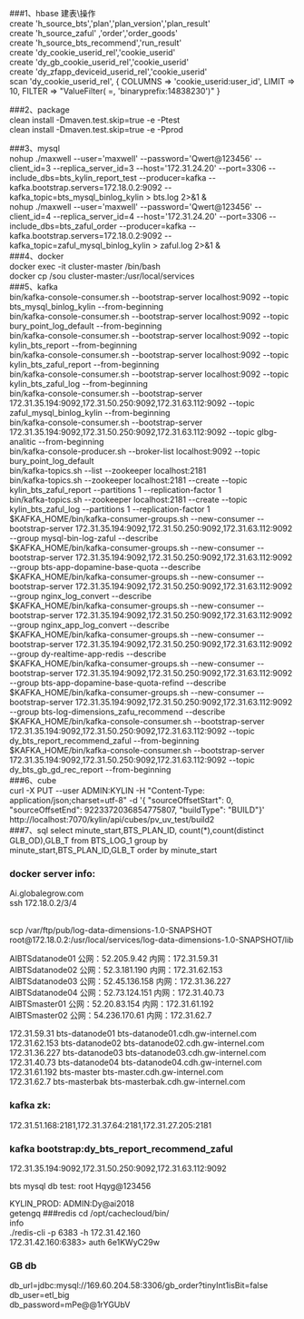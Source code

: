 ###1、hbase 建表\操作<br>
	create 'h_source_bts','plan','plan_version','plan_result'<br>
	create 'h_source_zaful' ,'order','order_goods' <br>
	create 'h_source_bts_recommend','run_result'<br> 
	create 'dy_cookie_userid_rel','cookie_userid'<br> 
	create 'dy_gb_cookie_userid_rel','cookie_userid'<br> 
	create 'dy_zfapp_deviceid_userid_rel','cookie_userid'<br> 
	scan 'dy_cookie_userid_rel', { COLUMNS => 'cookie_userid:user_id', LIMIT => 10, FILTER => "ValueFilter( =, 'binaryprefix:14838230')" }<br>
	
###2、package<br>
    clean install -Dmaven.test.skip=true -e -Ptest<br>
    clean install -Dmaven.test.skip=true -e -Pprod<br>
    
###3、mysql<br>
  nohup ./maxwell --user='maxwell' --password='Qwert@123456' --client_id=3 --replica_server_id=3 --host='172.31.24.20' --port=3306 --include_dbs=bts_kylin_report_test   --producer=kafka --kafka.bootstrap.servers=172.18.0.2:9092 --kafka_topic=bts_mysql_binlog_kylin > bts.log 2>&1 & <br>
  nohup ./maxwell --user='maxwell' --password='Qwert@123456' --client_id=4 --replica_server_id=4 --host='172.31.24.20' --port=3306 --include_dbs=bts_zaful_order   --producer=kafka --kafka.bootstrap.servers=172.18.0.2:9092 --kafka_topic=zaful_mysql_binlog_kylin > zaful.log 2>&1 & <br>
###4、docker<br>
    docker exec -it cluster-master /bin/bash <br>
    docker cp /sou cluster-master:/usr/local/services <br>
###5、kafka<br>
    bin/kafka-console-consumer.sh --bootstrap-server localhost:9092 --topic bts_mysql_binlog_kylin --from-beginning <br>
    bin/kafka-console-consumer.sh --bootstrap-server localhost:9092 --topic bury_point_log_default --from-beginning <br>
    bin/kafka-console-consumer.sh --bootstrap-server localhost:9092 --topic kylin_bts_report --from-beginning <br>
    bin/kafka-console-consumer.sh --bootstrap-server localhost:9092 --topic kylin_bts_zaful_report --from-beginning <br>
    bin/kafka-console-consumer.sh --bootstrap-server localhost:9092 --topic kylin_bts_zaful_log --from-beginning <br>
    bin/kafka-console-consumer.sh --bootstrap-server 172.31.35.194:9092,172.31.50.250:9092,172.31.63.112:9092 --topic zaful_mysql_binlog_kylin --from-beginning <br>
    bin/kafka-console-consumer.sh --bootstrap-server 172.31.35.194:9092,172.31.50.250:9092,172.31.63.112:9092 --topic glbg-analitic --from-beginning <br>
    bin/kafka-console-producer.sh --broker-list localhost:9092 --topic bury_point_log_default <br>
    bin/kafka-topics.sh --list --zookeeper localhost:2181 <br>
    bin/kafka-topics.sh --zookeeper localhost:2181 --create --topic kylin_bts_zaful_report --partitions 1 --replication-factor 1 <br>
    bin/kafka-topics.sh --zookeeper localhost:2181 --create --topic kylin_bts_zaful_log --partitions 1 --replication-factor 1 <br>
    $KAFKA_HOME/bin/kafka-consumer-groups.sh --new-consumer --bootstrap-server 172.31.35.194:9092,172.31.50.250:9092,172.31.63.112:9092 --group mysql-bin-log-zaful --describe<br>
    $KAFKA_HOME/bin/kafka-consumer-groups.sh --new-consumer --bootstrap-server 172.31.35.194:9092,172.31.50.250:9092,172.31.63.112:9092 --group bts-app-dopamine-base-quota --describe<br>
    $KAFKA_HOME/bin/kafka-consumer-groups.sh --new-consumer --bootstrap-server 172.31.35.194:9092,172.31.50.250:9092,172.31.63.112:9092 --group nginx_log_convert --describe<br>
    $KAFKA_HOME/bin/kafka-consumer-groups.sh --new-consumer --bootstrap-server 172.31.35.194:9092,172.31.50.250:9092,172.31.63.112:9092 --group nginx_app_log_convert --describe<br>
    $KAFKA_HOME/bin/kafka-consumer-groups.sh --new-consumer --bootstrap-server 172.31.35.194:9092,172.31.50.250:9092,172.31.63.112:9092 --group dy-realtime-app-redis --describe<br>
    $KAFKA_HOME/bin/kafka-consumer-groups.sh --new-consumer --bootstrap-server 172.31.35.194:9092,172.31.50.250:9092,172.31.63.112:9092 --group bts-app-dopamine-base-quota-refind --describe<br>
    $KAFKA_HOME/bin/kafka-consumer-groups.sh --new-consumer --bootstrap-server 172.31.35.194:9092,172.31.50.250:9092,172.31.63.112:9092 --group bts-log-dimensions_zafu_recommend --describe<br>
    $KAFKA_HOME/bin/kafka-console-consumer.sh --bootstrap-server 172.31.35.194:9092,172.31.50.250:9092,172.31.63.112:9092 --topic dy_bts_report_recommend_zaful --from-beginning<br>
    $KAFKA_HOME/bin/kafka-console-consumer.sh --bootstrap-server 172.31.35.194:9092,172.31.50.250:9092,172.31.63.112:9092 --topic dy_bts_gb_gd_rec_report --from-beginning<br>
###6、cube <br>
curl -X PUT --user ADMIN:KYLIN -H "Content-Type: application/json;charset=utf-8" -d '{ "sourceOffsetStart": 0, "sourceOffsetEnd": 9223372036854775807, "buildType": "BUILD"}' http://localhost:7070/kylin/api/cubes/pv_uv_test/build2 <br>
###7、sql
select minute_start,BTS_PLAN_ID, count(*),count(distinct GLB_OD),GLB_T from BTS_LOG_1 group by minute_start,BTS_PLAN_ID,GLB_T order by minute_start <br>


### docker server info:<br>
Ai.globalegrow.com <br>
ssh 172.18.0.2/3/4 

<br>
scp /var/ftp/pub/log-data-dimensions-1.0-SNAPSHOT root@172.18.0.2:/usr/local/services/log-data-dimensions-1.0-SNAPSHOT/lib <br>

AIBTSdatanode01     公网：52.205.9.42                   内网：172.31.59.31 <br>
AIBTSdatanode02     公网：52.3.181.190                 内网：172.31.62.153  <br>
AIBTSdatanode03     公网：52.45.136.158               内网：172.31.36.227 <br>
AIBTSdatanode04     公网：52.73.124.151               内网：172.31.40.73 <br>
AIBTSmaster01         公网：52.20.83.154                 内网：172.31.61.192 <br>
AIBTSmaster02         公网：54.236.170.61               内网：172.31.62.7 <br>

172.31.59.31  bts-datanode01 bts-datanode01.cdh.gw-internel.com <br>
172.31.62.153 bts-datanode02 bts-datanode02.cdh.gw-internel.com <br>
172.31.36.227 bts-datanode03 bts-datanode03.cdh.gw-internel.com <br>
172.31.40.73  bts-datanode04 bts-datanode04.cdh.gw-internel.com <br>
172.31.61.192 bts-master     bts-master.cdh.gw-internel.com <br>
172.31.62.7   bts-masterbak  bts-masterbak.cdh.gw-internel.com <br>

### kafka zk:
172.31.51.168:2181,172.31.37.64:2181,172.31.27.205:2181 <br>
### kafka bootstrap:dy_bts_report_recommend_zaful
172.31.35.194:9092,172.31.50.250:9092,172.31.63.112:9092 <br>

bts mysql db test: root Hqyg@123456 <br>

KYLIN_PROD: ADMIN:Dy@ai2018<br>
getengq
###redis
cd /opt/cachecloud/bin/ <br>info<br>
./redis-cli -p 6383 -h 172.31.42.160<br>
172.31.42.160:6383> auth 6e1KWyC29w<br>

### GB db
db_url=jdbc:mysql://169.60.204.58:3306/gb_order?tinyInt1isBit=false<br>
db_user=etl_big<br>
db_password=mPe@@1rYGUbV<br>
